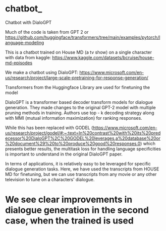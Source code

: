 # chatbot_
Chatbot with DialoGPT


Much of the code is taken from GPT 2 or https://github.com/huggingface/transformers/tree/main/examples/pytorch/language-modeling

This is a chatbot trained on House MD (a tv show) on a single character with data from kaggle: https://www.kaggle.com/datasets/bcruise/house-md-episodes

We make a chatbot using DialoGPT: https://www.microsoft.com/en-us/research/project/large-scale-pretraining-for-response-generation/

Transformers from the Huggingface Library are used for finetuning the model


DialoGPT is a transformer based decoder transform models for dialogue generation. They made changes to the original GPT-2 model with multiple pruning methods in training. Authors use top - k decoding strategy along with MMI (mutual information maximization) for ranking responses. 

While this has been replaced with GODEL (https://www.microsoft.com/en-us/research/project/godel/#:~:text=In%20contrast%20with%20its%20predecessor%20DialoGPT%2C%20GODEL%20leverages,a%20database%20or%20document%29%20to%20produce%20good%20responses.0) which presents better results, the multitask loss for handling language specificities is important to understand in the original DialoGPT paper.

In terms of applications, it is relatively easy to be leveraged for specific dialogue generation tasks. Here, we have used the transcripts from HOUSE MD for finetuning, but we can use transcripts from any movie or any other television to tune on a characters' dialogue.

# We see clear improvements in dialogue generation in the second case, when the trained is used
